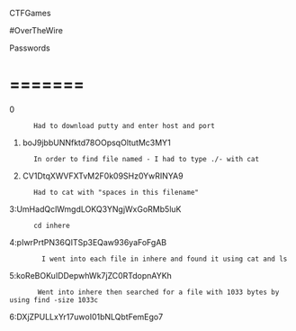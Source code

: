 CTFGames


#OverTheWire


Passwords

=======
=======


0
```
      Had to download putty and enter host and port
```

1. boJ9jbbUNNfktd78OOpsqOltutMc3MY1
```
      In order to find file named - I had to type ./- with cat
```

2. CV1DtqXWVFXTvM2F0k09SHz0YwRINYA9
```
      Had to cat with "spaces in this filename"
```

3:UmHadQclWmgdLOKQ3YNgjWxGoRMb5luK
```
      cd inhere
```

4:pIwrPrtPN36QITSp3EQaw936yaFoFgAB
```
		I went into each file in inhere and found it using cat and ls
```

5:koReBOKuIDDepwhWk7jZC0RTdopnAYKh
```		
	   Went into inhere then searched for a file with 1033 bytes by using find -size 1033c
```	   
6:DXjZPULLxYr17uwoI01bNLQbtFemEgo7
			
			
